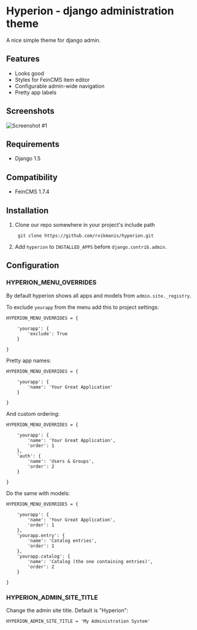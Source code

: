 Hyperion - django administration theme
======================================

A nice simple theme for django admin.


Features
--------------

* Looks good
* Styles for FeinCMS item editor
* Configurable admin-wide navigation
* Pretty app labels


Screenshots
----------------

![Screenshot #1](http://s8.postimg.org/uegi4yzar/hyperion_list.png)



Requirements
------------------

* Django 1.5


Compatibility
------------------

* FeinCMS 1.7.4



Installation
------------------------------------

1. Clone our repo somewhere in your project's include path

        git clone https://github.com/rvikmanis/hyperion.git

2. Add `hyperion` to `INSTALLED_APPS` before `django.contrib.admin`.


Configuration
--------------------

### HYPERION_MENU_OVERRIDES

By default hyperion shows all apps and models from `admin.site._registry`.

To exclude `yourapp` from the menu add this to project settings:

    HYPERION_MENU_OVERRIDES = {

        'yourapp': {
            'exclude': True
        }

    }

Pretty app names:

    HYPERION_MENU_OVERRIDES = {

        'yourapp': {
            'name': 'Your Great Application'
        }

    }

And custom ordering:

    HYPERION_MENU_OVERRIDES = {

        'yourapp': {
            'name': 'Your Great Application',
            'order': 1
        },
        'auth': {
            'name': 'Users & Groups',
            'order': 2
        }

    }

Do the same with models:

    HYPERION_MENU_OVERRIDES = {

        'yourapp': {
            'name': 'Your Great Application',
            'order': 1
        },
        'yourapp.entry': {
            'name': 'Catalog entries',
            'order': 1
        },
        'yourapp.catalog': {
            'name': 'Catalog (the one containing entries)',
            'order': 2
        }

    }

### HYPERION_ADMIN_SITE_TITLE

Change the admin site title. Default is "Hyperion":

    HYPERION_ADMIN_SITE_TITLE = 'My Administration System'
